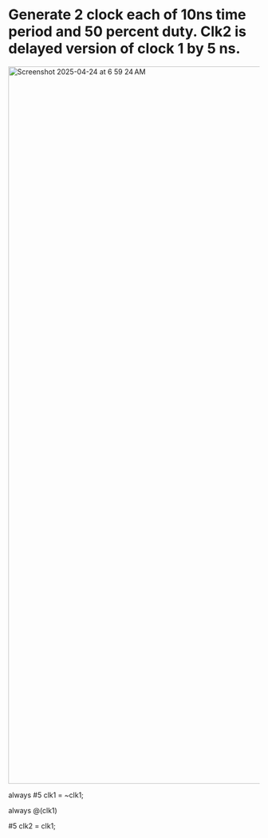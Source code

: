 # Generate 2 clock each of 10ns time period and 50 percent duty. Clk2 is delayed version of clock 1 by 5 ns.
<img width="1438" alt="Screenshot 2025-04-24 at 6 59 24 AM" src="https://github.com/user-attachments/assets/67c3fda5-ee44-4332-b5c7-605e5141d390" />

always #5 clk1 = ~clk1; 

always @(clk1)

 #5 clk2 = clk1; 
